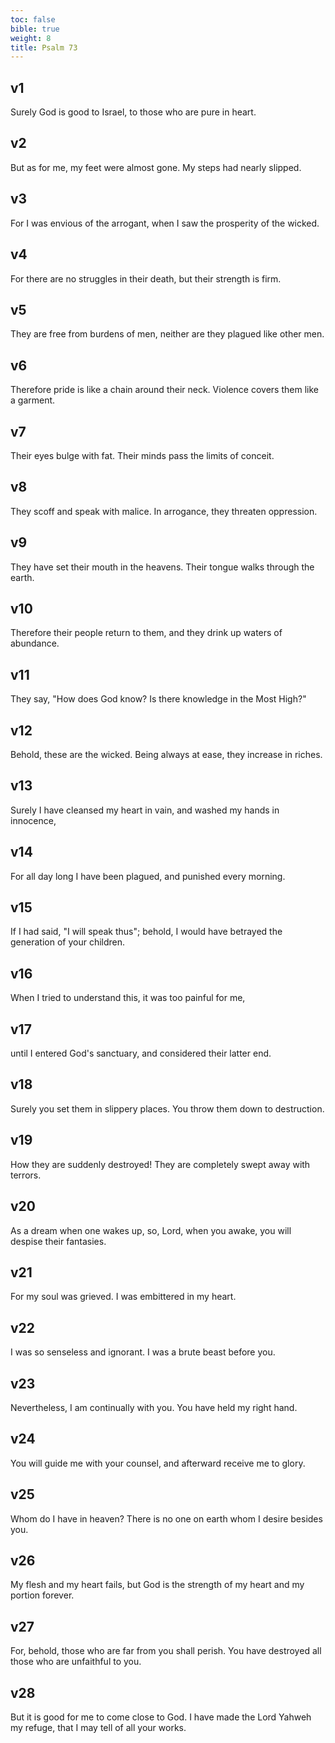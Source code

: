 ```yaml
---
toc: false
bible: true
weight: 8
title: Psalm 73
---
```




## v1 
Surely God is good to Israel, to those who are pure in heart. 

## v2 
But as for me, my feet were almost gone. My steps had nearly slipped. 

## v3 
For I was envious of the arrogant, when I saw the prosperity of the wicked. 

## v4 
For there are no struggles in their death, but their strength is firm. 

## v5 
They are free from burdens of men, neither are they plagued like other men. 

## v6 
Therefore pride is like a chain around their neck. Violence covers them like a garment. 

## v7 
Their eyes bulge with fat. Their minds pass the limits of conceit. 

## v8 
They scoff and speak with malice. In arrogance, they threaten oppression. 

## v9 
They have set their mouth in the heavens. Their tongue walks through the earth. 

## v10 
Therefore their people return to them, and they drink up waters of abundance. 

## v11 
They say, "How does God know? Is there knowledge in the Most High?" 

## v12 
Behold, these are the wicked. Being always at ease, they increase in riches. 

## v13 
Surely I have cleansed my heart in vain, and washed my hands in innocence, 

## v14 
For all day long I have been plagued, and punished every morning. 

## v15 
If I had said, "I will speak thus"; behold, I would have betrayed the generation of your children. 

## v16 
When I tried to understand this, it was too painful for me, 

## v17 
until I entered God's sanctuary, and considered their latter end. 

## v18 
Surely you set them in slippery places. You throw them down to destruction. 

## v19 
How they are suddenly destroyed! They are completely swept away with terrors. 

## v20 
As a dream when one wakes up, so, Lord, when you awake, you will despise their fantasies. 

## v21 
For my soul was grieved. I was embittered in my heart. 

## v22 
I was so senseless and ignorant. I was a brute beast before you. 

## v23 
Nevertheless, I am continually with you. You have held my right hand. 

## v24 
You will guide me with your counsel, and afterward receive me to glory. 

## v25 
Whom do I have in heaven? There is no one on earth whom I desire besides you. 

## v26 
My flesh and my heart fails, but God is the strength of my heart and my portion forever. 

## v27 
For, behold, those who are far from you shall perish. You have destroyed all those who are unfaithful to you. 

## v28 
But it is good for me to come close to God. I have made the Lord Yahweh my refuge, that I may tell of all your works.
